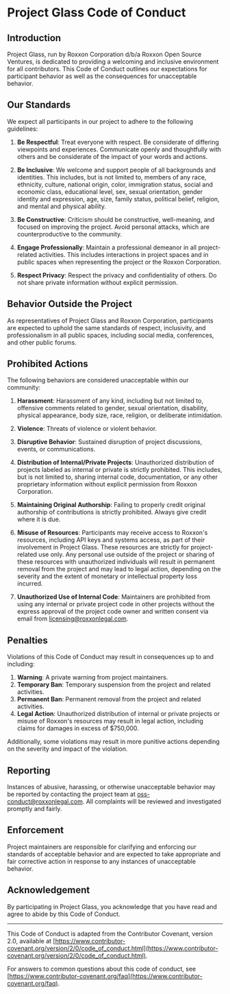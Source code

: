 # Project Glass Code of Conduct

## Introduction
Project Glass, run by Roxxon Corporation d/b/a Roxxon Open Source Ventures, is dedicated to providing a welcoming and inclusive environment for all contributors. This Code of Conduct outlines our expectations for participant behavior as well as the consequences for unacceptable behavior.

## Our Standards
We expect all participants in our project to adhere to the following guidelines:

1. **Be Respectful**: Treat everyone with respect. Be considerate of differing viewpoints and experiences. Communicate openly and thoughtfully with others and be considerate of the impact of your words and actions.

2. **Be Inclusive**: We welcome and support people of all backgrounds and identities. This includes, but is not limited to, members of any race, ethnicity, culture, national origin, color, immigration status, social and economic class, educational level, sex, sexual orientation, gender identity and expression, age, size, family status, political belief, religion, and mental and physical ability.

3. **Be Constructive**: Criticism should be constructive, well-meaning, and focused on improving the project. Avoid personal attacks, which are counterproductive to the community.

4. **Engage Professionally**: Maintain a professional demeanor in all project-related activities. This includes interactions in project spaces and in public spaces when representing the project or the Roxxon Corporation.

5. **Respect Privacy**: Respect the privacy and confidentiality of others. Do not share private information without explicit permission.

## Behavior Outside the Project
As representatives of Project Glass and Roxxon Corporation, participants are expected to uphold the same standards of respect, inclusivity, and professionalism in all public spaces, including social media, conferences, and other public forums.

## Prohibited Actions
The following behaviors are considered unacceptable within our community:

1. **Harassment**: Harassment of any kind, including but not limited to, offensive comments related to gender, sexual orientation, disability, physical appearance, body size, race, religion, or deliberate intimidation.

2. **Violence**: Threats of violence or violent behavior.

3. **Disruptive Behavior**: Sustained disruption of project discussions, events, or communications.

4. **Distribution of Internal/Private Projects**: Unauthorized distribution of projects labeled as internal or private is strictly prohibited. This includes, but is not limited to, sharing internal code, documentation, or any other proprietary information without explicit permission from Roxxon Corporation.

5. **Maintaining Original Authorship**: Failing to properly credit original authorship of contributions is strictly prohibited. Always give credit where it is due.

6. **Misuse of Resources**: Participants may receive access to Roxxon's resources, including API keys and systems access, as part of their involvement in Project Glass. These resources are strictly for project-related use only. Any personal use outside of the project or sharing of these resources with unauthorized individuals will result in permanent removal from the project and may lead to legal action, depending on the severity and the extent of monetary or intellectual property loss incurred.

7. **Unauthorized Use of Internal Code**: Maintainers are prohibited from using any internal or private project code in other projects without the express approval of the project code owner and written consent via email from [licensing@roxxonlegal.com](mailto:licensing@roxxonlegal.com).

## Penalties
Violations of this Code of Conduct may result in consequences up to and including:

1. **Warning**: A private warning from project maintainers.
2. **Temporary Ban**: Temporary suspension from the project and related activities.
3. **Permanent Ban**: Permanent removal from the project and related activities.
4. **Legal Action**: Unauthorized distribution of internal or private projects or misuse of Roxxon's resources may result in legal action, including claims for damages in excess of $750,000.

Additionally, some violations may result in more punitive actions depending on the severity and impact of the violation.

## Reporting
Instances of abusive, harassing, or otherwise unacceptable behavior may be reported by contacting the project team at [oss-conduct@roxxonlegal.com](mailto:oss-conduct@roxxonlegal.com). All complaints will be reviewed and investigated promptly and fairly.

## Enforcement
Project maintainers are responsible for clarifying and enforcing our standards of acceptable behavior and are expected to take appropriate and fair corrective action in response to any instances of unacceptable behavior.

## Acknowledgement
By participating in Project Glass, you acknowledge that you have read and agree to abide by this Code of Conduct.

---

This Code of Conduct is adapted from the Contributor Covenant, version 2.0, available at [https://www.contributor-covenant.org/version/2/0/code_of_conduct.html](https://www.contributor-covenant.org/version/2/0/code_of_conduct.html).

For answers to common questions about this code of conduct, see [https://www.contributor-covenant.org/faq](https://www.contributor-covenant.org/faq).
